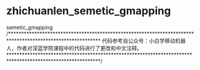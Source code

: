 # zhichuanlen_semetic_gmapping
semetic_gmapping
/***********************************************************************************************************
  代码参考自公众号：小白学移动机器人，作者对深蓝学院课程中的代码进行了更改和中文注释。
***********************************************************************************************************/

